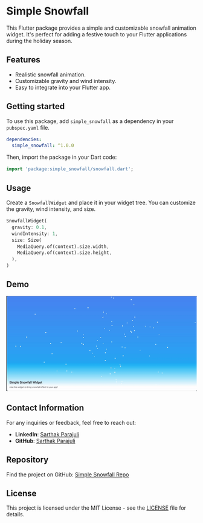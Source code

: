 # Simple Snowfall

This Flutter package provides a simple and customizable snowfall animation widget. It's perfect for adding a festive touch to your Flutter applications during the holiday season.

## Features

- Realistic snowfall animation.
- Customizable gravity and wind intensity.
- Easy to integrate into your Flutter app.

## Getting started

To use this package, add `simple_snowfall` as a dependency in your `pubspec.yaml` file.

```yaml
dependencies:
  simple_snowfall: ^1.0.0
```

Then, import the package in your Dart code:

```dart
import 'package:simple_snowfall/snowfall.dart';
```

## Usage

Create a `SnowfallWidget` and place it in your widget tree. You can customize the gravity, wind intensity, and size.

```dart
SnowfallWidget(
  gravity: 0.1,
  windIntensity: 1,
  size: Size(
    MediaQuery.of(context).size.width,
    MediaQuery.of(context).size.height,
  ),
)
```

## Demo

![Demo GIF](images/demo.gif)

## Contact Information

For any inquiries or feedback, feel free to reach out:

- **LinkedIn**: [Sarthak Parajuli](https://www.linkedin.com/in/sarthakparajuli/)
- **GitHub**: [Sarthak Parajuli](https://github.com/kingace2056)

## Repository

Find the project on GitHub: [Simple Snowfall Repo](https://github.com/kingace2056/simple_snowfall)

## License

This project is licensed under the MIT License - see the [LICENSE](LICENSE) file for details.
